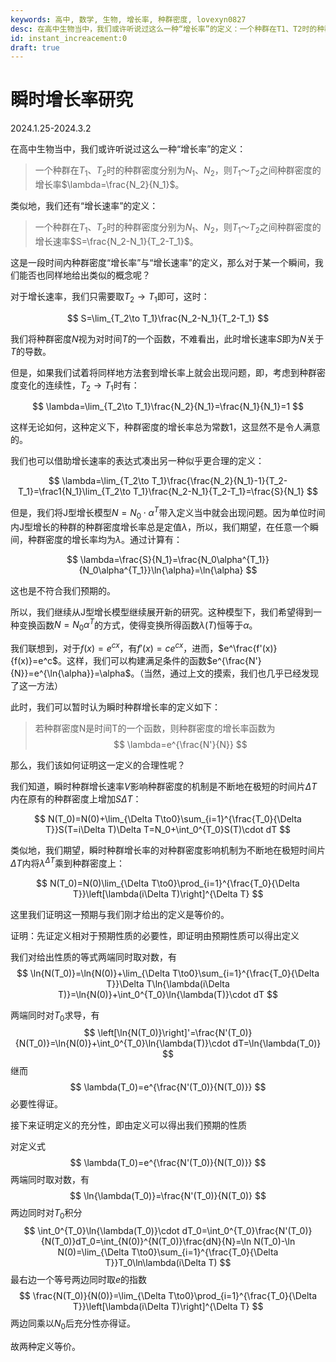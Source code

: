 ```yaml
---
keywords: 高中, 数学, 生物, 增长率, 种群密度, lovexyn0827
desc: 在高中生物当中，我们或许听说过这么一种“增长率”的定义：一个种群在T1、T2时的种群密度分别为N1、N2，则期间种群密度的增长率为N_2/N_1。
id: instant_increacement:0
draft: true
---
```


# 瞬时增长率研究

2024.1.25-2024.3.2

在高中生物当中，我们或许听说过这么一种“增长率”的定义：

> 一个种群在$T_1$、$T_2$时的种群密度分别为$N_1$、$N_2$，则$T_1$～$T_2$之间种群密度的增长率$\lambda=\frac{N_2}{N_1}$。

类似地，我们还有“增长速率”的定义：

> 一个种群在$T_1$、$T_2$时的种群密度分别为$N_1$、$N_2$，则$T_1$～$T_2$之间种群密度的增长速率$S=\frac{N_2-N_1}{T_2-T_1}$。

这是一段时间内种群密度“增长率”与“增长速率”的定义，那么对于某一个瞬间，我们能否也同样地给出类似的概念呢？

对于增长速率，我们只需要取$T_2\to T_1$即可，这时：

$$
S=\lim_{T_2\to T_1}\frac{N_2-N_1}{T_2-T_1}
$$

我们将种群密度$N$视为对时间$T$的一个函数，不难看出，此时增长速率$S$即为$N$关于$T$的导数。

但是，如果我们试着将同样地方法套到增长率上就会出现问题，即，考虑到种群密度变化的连续性，$T_2\to T_1$时有：

$$
\lambda=\lim_{T_2\to T_1}\frac{N_2}{N_1}=\frac{N_1}{N_1}=1
$$

这样无论如何，这种定义下，种群密度的增长率总为常数1，这显然不是令人满意的。

我们也可以借助增长速率的表达式凑出另一种似乎更合理的定义：

$$
\lambda=\lim_{T_2\to T_1}\frac{\frac{N_2}{N_1}-1}{T_2-T_1}=\frac1{N_1}\lim_{T_2\to T_1}\frac{N_2-N_1}{T_2-T_1}=\frac{S}{N_1}
$$

但是，我们将J型增长模型$N=N_0\cdot\alpha^T$带入定义当中就会出现问题。因为单位时间内J型增长的种群的种群密度增长率总是定值$\lambda$，所以，我们期望，在任意一个瞬间，种群密度的增长率均为$\lambda$。通过计算有：

$$
\lambda=\frac{S}{N_1}=\frac{N_0\alpha^{T_1}}{N_0\alpha^{T_1}}\ln{\alpha}=\ln{\alpha}
$$

这也是不符合我们预期的。

所以，我们继续从J型增长模型继续展开新的研究。这种模型下，我们希望得到一种变换函数$N=N_0\alpha^T$的方式，使得变换所得函数$\lambda(T)$恒等于$\alpha$。

我们联想到，对于$f(x)=e^{cx}$，有$f'(x)=ce^{cx}$，进而，$e^\frac{f'(x)}{f(x)}=e^c$。这样，我们可以构建满足条件的函数$e^{\frac{N'}{N}}=e^{\ln{\alpha}}=\alpha$。（当然，通过上文的摸索，我们也几乎已经发现了这一方法）

此时，我们可以暂时认为瞬时种群增长率的定义如下：

> 若种群密度N是时间T的一个函数，则种群密度的增长率函数为
> $$
> \lambda=e^{\frac{N'}{N}}
> $$

那么，我们该如何证明这一定义的合理性呢？

我们知道，瞬时种群增长速率$V$影响种群密度的机制是不断地在极短的时间片$\Delta T$内在原有的种群密度上增加$S\Delta T$：

$$
N(T_0)=N(0)+\lim_{\Delta T\to0}\sum_{i=1}^{\frac{T_0}{\Delta T}}S(T=i\Delta T)\Delta T=N_0+\int_0^{T_0}S(T)\cdot dT
$$

类似地，我们期望，瞬时种群增长率的对种群密度影响机制为不断地在极短时间片$\Delta T$内将$\lambda^{\Delta T}$乘到种群密度上：

$$
N(T_0)=N(0)\lim_{\Delta T\to0}\prod_{i=1}^{\frac{T_0}{\Delta T}}\left[\lambda(i\Delta T)\right]^{\Delta T}
$$

这里我们证明这一预期与我们刚才给出的定义是等价的。

证明：先证定义相对于预期性质的必要性，即证明由预期性质可以得出定义

我们对给出性质的等式两端同时取对数，有
$$
\ln{N(T_0)}=\ln{N(0)}+\lim_{\Delta T\to0}\sum_{i=1}^{\frac{T_0}{\Delta T}}\Delta T\ln{\lambda(i\Delta T)}=\ln{N(0)}+\int_0^{T_0}\ln{\lambda(T)}\cdot dT
$$

两端同时对$T_0$求导，有
$$
\left[\ln{N(T_0)}\right]'=\frac{N'(T_0)}{N(T_0)}=\ln{N(0)}+\int_0^{T_0}\ln{\lambda(T)}\cdot dT=\ln{\lambda(T_0)}
$$
继而
$$
\lambda(T_0)=e^{\frac{N'(T_0)}{N(T_0)}}
$$
必要性得证。

接下来证明定义的充分性，即由定义可以得出我们预期的性质

对定义式
$$
\lambda(T_0)=e^{\frac{N'(T_0)}{N(T_0)}}
$$
两端同时取对数，有
$$
\ln{\lambda(T_0)}=\frac{N'(T_0)}{N(T_0)}
$$
两边同时对$T_0$积分
$$
\int_0^{T_0}\ln{\lambda(T_0)}\cdot dT_0=\int_0^{T_0}\frac{N'(T_0)}{N(T_0)}dT_0=\int_{N(0)}^{N(T_0)}\frac{dN}{N}=\ln N(T_0)-\ln N(0)=\lim_{\Delta T\to0}\sum_{i=1}^{\frac{T_0}{\Delta T}}T_0\ln\lambda(i\Delta T)
$$
最右边一个等号两边同时取$e$的指数
$$
\frac{N(T_0)}{N(0)}=\lim_{\Delta T\to0}\prod_{i=1}^{\frac{T_0}{\Delta T}}\left[\lambda(i\Delta T)\right]^{\Delta T}
$$
两边同乘以$N_0$后充分性亦得证。

故两种定义等价。
